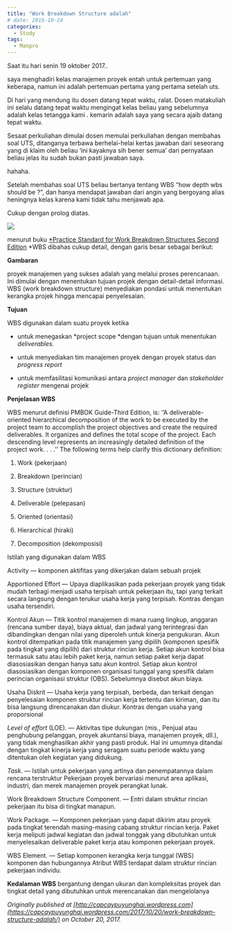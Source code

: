 ```yaml
---
title: "Work Breakdown Structure adalah"
# date: 2016-10-24
categories:
  - Study
tags:
  - Manpro
---
```


Saat itu hari senin 19 oktober 2017..

saya menghadiri kelas manajemen proyek entah untuk pertemuan yang keberapa, namun ini adalah pertemuan pertama yang pertama setelah uts.

Di hari yang mendung itu dosen datang tepat waktu, ralat. Dosen matakuliah ini selalu datang tepat waktu mengingat kelas beliau yang sebelumnya adalah kelas tetangga kami . kemarin adalah saya yang secara ajaib datang tepat waktu.

Sesaat perkuliahan dimulai dosen memulai perkuliahan dengan membahas soal UTS, ditanganya terbawa berhelai-helai kertas jawaban dari seseorang yang di klaim oleh beliau ‘ini kayaknya sih bener semua’ dari pernyataan beliau jelas itu sudah bukan pasti jawaban saya.

hahaha.

Setelah membahas soal UTS beliau bertanya tentang WBS “how depth wbs should be ?”, dan hanya mendapat jawaban dari angin yang bergoyang alias heningnya kelas karena kami tidak tahu menjawab apa.

Cukup dengan prolog diatas.

![](https://cdn-images-1.medium.com/max/2000/0*tVL158dkjc59Tr0n)

menurut buku [*Practice Standard for Work Breakdown Structures Second Edition](http://www.pm-files.com/sites/default/files/file/B/B-4/B-4-6/B-4-6-2/O/pmi_standard_work_breakdown_structures_2ed.pdf) *WBS dibahas cukup detail, dengan garis besar sebagai berikut:

**Gambaran**

proyek manajemen yang sukses adalah yang melalui proses perencanaan. Ini dimulai dengan menentukan tujuan projek dengan detail-detail informasi. WBS (work breakdown structure) menyediakan pondasi untuk menentukan kerangka projek hingga mencapai penyelesaian.

**Tujuan**

WBS digunakan dalam suatu proyek ketika

* untuk menegaskan *project scope *dengan tujuan untuk menentukan *deliverables.*

* untuk menyediakan tim manajemen proyek dengan proyek status dan *progress report*

* untuk memfasilitasi komunikasi antara *project manager* dan *stakeholder register* mengenai projek

**Penjelasan WBS**

WBS menurut definisi PMBOK Guide-Third Edition, is: ‘’A deliverable-oriented
 hierarchical decomposition of the work to be executed by the project team to accomplish the project objectives and create the required deliverables. It organizes and defines the total scope of the project. Each descending level represents an increasingly detailed definition of the project work. . . .’’ The following terms help clarify this dictionary definition:

1. Work (pekerjaan)

1. Breakdown (perincian)

1. Structure (struktur)

1. Deliverable (pelepasan)

1. Oriented (orientasi)

1. Hierarchical (hiraki)

1. Decomposition (dekomposisi)

Istilah yang digunakan dalam WBS

Activity — komponen aktifitas yang dikerjakan dalam sebuah projek

Apportioned Effort — Upaya diaplikasikan pada pekerjaan proyek yang tidak mudah terbagi menjadi usaha terpisah untuk pekerjaan itu, tapi yang terkait secara langsung dengan terukur usaha kerja yang terpisah. Kontras dengan usaha tersendiri.

Kontrol Akun — Titik kontrol manajemen di mana ruang lingkup, anggaran (rencana sumber daya),
 biaya aktual, dan jadwal yang terintegrasi dan dibandingkan dengan nilai yang diperoleh untuk kinerja
 pengukuran. Akun kontrol ditempatkan pada titik manajemen yang dipilih
 (komponen spesifik pada tingkat yang dipilih) dari struktur rincian kerja. Setiap
 akun kontrol bisa termasuk satu atau lebih paket kerja, namun setiap paket kerja
 dapat diasosiasikan dengan hanya satu akun kontrol. Setiap akun kontrol diasosiasikan
 dengan komponen organisasi tunggal yang spesifik dalam perincian organisasi
 struktur (OBS). Sebelumnya disebut akun biaya.

Usaha Diskrit — Usaha kerja yang terpisah, berbeda, dan terkait dengan penyelesaian komponen struktur rincian kerja tertentu dan kiriman, dan itu bisa langsung direncanakan dan diukur. Kontras dengan usaha yang proporsional

*Level of effort* (LOE). — Aktivitas tipe dukungan (mis., Penjual atau penghubung pelanggan, proyek
 akuntansi biaya, manajemen proyek, dll.), yang tidak menghasilkan akhir yang pasti
 produk. Hal ini umumnya ditandai dengan tingkat kinerja kerja yang seragam
 suatu periode waktu yang ditentukan oleh kegiatan yang didukung.

*Task*. — Istilah untuk pekerjaan yang artinya dan penempatannya dalam rencana terstruktur
 Pekerjaan proyek bervariasi menurut area aplikasi, industri, dan merek manajemen proyek
 perangkat lunak.

Work Breakdown Structure Component. — Entri dalam struktur rincian pekerjaan itu bisa di tingkat manapun.

Work Package. — Komponen pekerjaan yang dapat dikirim atau proyek pada tingkat terendah masing-masing
 cabang struktur rincian kerja. Paket kerja meliputi jadwal
 kegiatan dan jadwal tonggak yang dibutuhkan untuk menyelesaikan deliverable paket kerja
 atau komponen pekerjaan proyek.

WBS Element. — Setiap komponen kerangka kerja tunggal (WBS) komponen dan hubungannya
 Atribut WBS terdapat dalam struktur rincian pekerjaan individu.

**Kedalaman WBS** bergantung dengan ukuran dan kompleksitas proyek dan tingkat detail yang dibutuhkan untuk merencanakan dan mengelolanya

*Originally published at [http://capcaypuyunghai.wordpress.com](https://capcaypuyunghai.wordpress.com/2017/10/20/work-breakdown-structure-adalah/) on October 20, 2017.*
